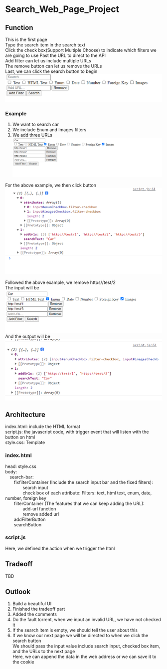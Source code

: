 # Search_Web_Page_Project

## Function  
This is the first page  
Type the search item in the search text  
Click the check box(Support Multiple Choose) to indicate which filters we are going to use
Past the URL to direct to the API  
Add filter can let us include multiple URLs  
The remove button can let us remove the URLs  
Last, we can click the search button to begin 
![image](https://github.com/ericleee0119/Search_Web_Page_Project/blob/main/img/0.png)  

### Example
1. We want to search car  
2. We include Enum and Images filters
3. We add three URLs  
![image](https://github.com/ericleee0119/Search_Web_Page_Project/blob/main/img/1.png)

For the above example, we then click button  
![image](https://github.com/ericleee0119/Search_Web_Page_Project/blob/main/img/2.png)

Followed the above example, we remove https//test/2  
The input will be  
![image](https://github.com/ericleee0119/Search_Web_Page_Project/blob/main/img/3.png)
And the output will be  
![image](https://github.com/ericleee0119/Search_Web_Page_Project/blob/main/img/4.png)


## Architecture
index.html: include the HTML format  
script.js: the javascript code, with trigger event that will listen with the button on html  
style.css: Template  

### index.html  
head: style.css  
body:  
&emsp;search-bar:      
&emsp;&emsp;fixfilterContainer (Include the search input bar and the fixed filters):  
&emsp;&emsp;&emsp;&emsp;search input  
&emsp;&emsp;&emsp;&emsp;check box of each attribute: Filters: text, html text, enum, date, number, foreign key  
&emsp;&emsp;filterContainer (The features that we can keep adding the URL):  
&emsp;&emsp;&emsp;&emsp;add-url function  
&emsp;&emsp;&emsp;&emsp;remove added url    
&emsp;&emsp;addFilterButton    
&emsp;&emsp;searchButton  

### script.js  
Here, we defined the action when we trigger the html  

## Tradeoff  
TBD  

## Outlook  
1. Build a beautiful UI
2. Finished the tradeoff part
3. Added the comments
4. Do the fault torrent, when we input an invalid URL, we have not checked it  
5. If the search item is empty, we should tell the user about this
6. If we know our next page we will be directed to when we click the search button  
    We should pass the input value include search input, checked box item, and the URLs to the next page  
    Here, we can append the data in the web address or we can save it to the cookie  
